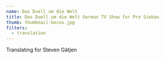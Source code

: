 ```yaml
---
name: Das Duell um die Welt
title: Das Duell um die Welt German TV Show for Pro Sieban
thumb: thumbnail-becos.jpg
filters:
  - translation
---
```


Translating for Steven Gätjen
